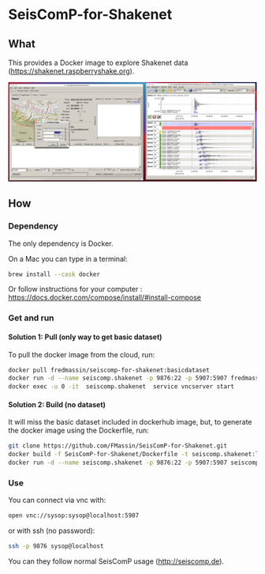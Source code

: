 # SeisComP-for-Shakenet
## What
This provides a Docker image to explore Shakenet data (https://shakenet.raspberryshake.org). 

![Just an example](Example.png)

## How
### Dependency
The only dependency is Docker. 

On a Mac you can type in a terminal:
```bash
brew install --cask docker
```

Or follow instructions for your computer :
https://docs.docker.com/compose/install/#install-compose

### Get and run 
#### Solution 1: Pull (only way to get basic dataset) 

To pull the docker image from the cloud, run:

```bash
docker pull fredmassin/seiscomp-for-shakenet:basicdataset
docker run -d --name seiscomp.shakenet -p 9876:22 -p 5907:5907 fredmassin/seiscomp-for-shakenet:basicdataset 
docker exec -u 0 -it  seiscomp.shakenet  service vncserver start 
```

#### Solution 2: Build (no dataset)

It will miss the basic dataset included in dockerhub image, but, to generate the docker image using the Dockerfile, run:

```bash
git clone https://github.com/FMassin/SeisComP-for-Shakenet.git
docker build -f SeisComP-for-Shakenet/Dockerfile -t seiscomp.shakenet:latest SeisComP-for-Shakenet/
docker run -d --name seiscomp.shakenet -p 9876:22 -p 5907:5907 seiscomp.shakenet:latest
```

### Use 

You can connect via vnc with:

```bash
open vnc://sysop:sysop@localhost:5907
```

or with ssh (no password):

```bash
ssh -p 9876 sysop@localhost
```

You can they follow normal SeisComP usage (http://seiscomp.de).
